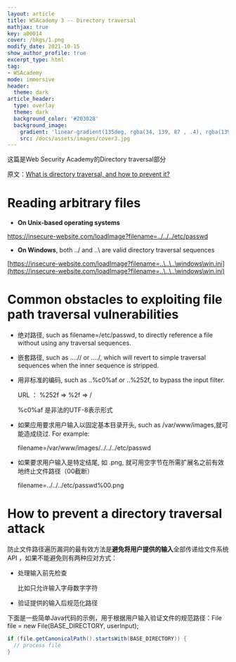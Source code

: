 ```yaml
---
layout: article
title: WSAcademy 3 -- Directory traversal
mathjax: true
key: a00014
cover: /bkgs/1.png
modify_date: 2021-10-15
show_author_profile: true
excerpt_type: html
tag: 
- WSAcademy 
mode: immersive
header:
  theme: dark
article_header:
  type: overlay
  theme: dark
  background_color: '#203028'
  background_image:
    gradient: 'linear-gradient(135deg, rgba(34, 139, 87 , .4), rgba(139, 34, 139, .4))'
    src: /docs/assets/images/cover3.jpg
---
```


这篇是Web Security Academy的Directory traversal部分<!--more-->

原文：[What is directory traversal, and how to prevent it?  ](https://portswigger.net/web-security/file-path-traversal)

# Reading arbitrary files

- **On Unix-based operating systems**

https://insecure-website.com/loadImage?filename=../../../etc/passwd

- **On Windows**, both ../ and ..\ are valid directory traversal sequences

[https://insecure-website.com/loadImage?filename=..\..\..\windows\win.ini](https://insecure-website.com/loadImage?filename=..\..\..\windows\win.ini)

# Common obstacles to exploiting file path traversal vulnerabilities

- 绝对路径, such as filename=/etc/passwd, to directly reference a file without using any traversal sequences.

- 嵌套路径, such as ....// or ....\/, which will revert to simple traversal sequences when the inner sequence is stripped.

- 用非标准的编码, such as ..%c0%af or ..%252f, to bypass the input filter.

  URL ： %252f => %2f  => /

  %c0%af 是非法的UTF-8表示形式

- 如果应用要求用户输入以固定基本目录开头, such as /var/www/images,就可能造成绕过. For example:

  filename=/var/www/images/../../../etc/passwd

- 如果要求用户输入是特定结尾, 如 .png, 就可用空字节在所需扩展名之前有效地终止文件路径（00截断）

  filename=../../../etc/passwd%00.png

# How to prevent a directory traversal attack

防止文件路径遍历漏洞的最有效方法是**避免将用户提供的输入**全部传递给文件系统API ，如果不能避免则有两种应对方式：

- 处理输入前先检查

  比如只允许输入字母数字字符

- 验证提供的输入后规范化路径

下面是一些简单Java代码的示例，用于根据用户输入验证文件的规范路径：File file = new File(BASE_DIRECTORY, userInput);

```java
if (file.getCanonicalPath().startsWith(BASE_DIRECTORY)) {
  // process file
}
```


